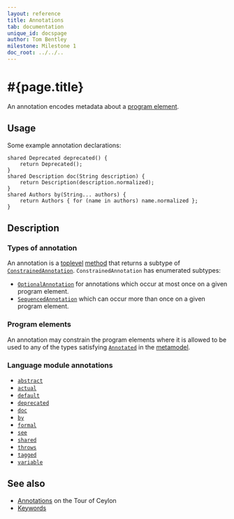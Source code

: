 ```yaml
---
layout: reference
title: Annotations
tab: documentation
unique_id: docspage
author: Tom Bentley
milestone: Milestone 1
doc_root: ../../..
---
```


# #{page.title}

An annotation encodes metadata about a [program element](#program_elements).

## Usage 

Some example annotation declarations:

<!-- check:none -->
    shared Deprecated deprecated() {
        return Deprecated();
    }
    shared Description doc(String description) {
        return Description(description.normalized);
    }
    shared Authors by(String... authors) {
        return Authors { for (name in authors) name.normalized };
    }

## Description

### Types of annotation

An annotation is a 
[toplevel](../type#top_level_declarations) 
[method](../method) 
that returns a subtype of 
[`ConstrainedAnnotation`](\#{site.urls.apidoc_current}/ceylon/language/metamodel/interface_ConstrainedAnnotation.html).
`ConstrainedAnnotation` has enumerated subtypes:

* [`OptionalAnnotation`](\#{site.urls.apidoc_current}/ceylon/language/metamodel/interface_OptionalAnnotation.html) 
  for annotations which occur at most once on a given program element.
* [`SequencedAnnotation`](\#{site.urls.apidoc_current}/ceylon/language/metamodel/interface_SequencedAnnotation.html)
  which can occur more than once on a given program element.

### Program elements

An annotation may constrain the program elements where it is allowed to 
be used to any of the types satisfying 
[`Annotated`](\#{site.urls.apidoc_current}/ceylon/language/metamodel) in the 
[metamodel](\#{site.urls.apidoc_current}/ceylon/language/metamodel).

### Language module annotations

* [`abstract`](\#{site.urls.apidoc_current}/ceylon/language/#method_abstract)
* [`actual`](\#{site.urls.apidoc_current}/ceylon/language/#method_actual)
* [`default`](\#{site.urls.apidoc_current}/ceylon/language/#method_default)
* [`deprecated`](\#{site.urls.apidoc_current}/ceylon/language/#method_deprecated)
* [`doc`](\#{site.urls.apidoc_current}/ceylon/language/#method_doc)
* [`by`](\#{site.urls.apidoc_current}/ceylon/language/#method_by)
* [`formal`](\#{site.urls.apidoc_current}/ceylon/language/#method_format)
* [`see`](\#{site.urls.apidoc_current}/ceylon/language/#method_see)
* [`shared`](\#{site.urls.apidoc_current}/ceylon/language/#method_shared)
* [`throws`](\#{site.urls.apidoc_current}/ceylon/language/#method_throws)
* [`tagged`](\#{site.urls.apidoc_current}/ceylon/language/#method_tagged)
* [`variable`](\#{site.urls.apidoc_current}/ceylon/language/#method_variable)

## See also

* [Annotations](../../../tour/annotations) on the Tour of Ceylon
* [Keywords](../keyword)

